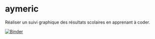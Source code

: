 # aymeric
Réaliser un suivi graphique des résultats scolaires en apprenant à coder.

[![Binder](https://mybinder.org/badge_logo.svg)](https://mybinder.org/v2/gh/Alex-bzh/aymeric/main)
